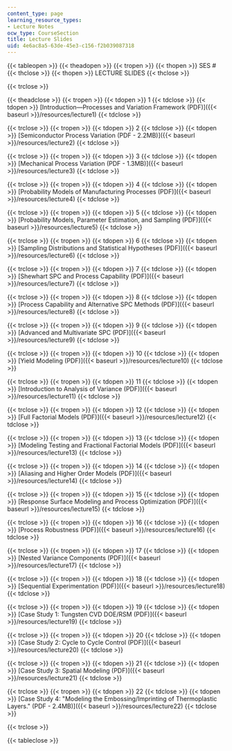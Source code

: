 ```yaml
---
content_type: page
learning_resource_types:
- Lecture Notes
ocw_type: CourseSection
title: Lecture Slides
uid: 4e6ac8a5-63de-45e3-c156-f2b039087318
---
```


{{< tableopen >}}
{{< theadopen >}}
{{< tropen >}}
{{< thopen >}}
SES #
{{< thclose >}}
{{< thopen >}}
LECTURE SLIDES
{{< thclose >}}

{{< trclose >}}

{{< theadclose >}}
{{< tropen >}}
{{< tdopen >}}
1
{{< tdclose >}}
{{< tdopen >}}
[Introduction—Processes and Variation Framework (PDF)]({{< baseurl >}}/resources/lecture1)
{{< tdclose >}}

{{< trclose >}}
{{< tropen >}}
{{< tdopen >}}
2
{{< tdclose >}}
{{< tdopen >}}
[Semiconductor Process Variation (PDF - 2.2MB)]({{< baseurl >}}/resources/lecture2)
{{< tdclose >}}

{{< trclose >}}
{{< tropen >}}
{{< tdopen >}}
3
{{< tdclose >}}
{{< tdopen >}}
[Mechanical Process Variation (PDF - 1.3MB)]({{< baseurl >}}/resources/lecture3)
{{< tdclose >}}

{{< trclose >}}
{{< tropen >}}
{{< tdopen >}}
4
{{< tdclose >}}
{{< tdopen >}}
[Probability Models of Manufacturing Processes (PDF)]({{< baseurl >}}/resources/lecture4)
{{< tdclose >}}

{{< trclose >}}
{{< tropen >}}
{{< tdopen >}}
5
{{< tdclose >}}
{{< tdopen >}}
[Probability Models, Parameter Estimation, and Sampling (PDF)]({{< baseurl >}}/resources/lecture5)
{{< tdclose >}}

{{< trclose >}}
{{< tropen >}}
{{< tdopen >}}
6
{{< tdclose >}}
{{< tdopen >}}
[Sampling Distributions and Statistical Hypotheses (PDF)]({{< baseurl >}}/resources/lecture6)
{{< tdclose >}}

{{< trclose >}}
{{< tropen >}}
{{< tdopen >}}
7
{{< tdclose >}}
{{< tdopen >}}
[Shewhart SPC and Process Capability (PDF)]({{< baseurl >}}/resources/lecture7)
{{< tdclose >}}

{{< trclose >}}
{{< tropen >}}
{{< tdopen >}}
8
{{< tdclose >}}
{{< tdopen >}}
[Process Capability and Alternative SPC Methods (PDF)]({{< baseurl >}}/resources/lecture8)
{{< tdclose >}}

{{< trclose >}}
{{< tropen >}}
{{< tdopen >}}
9
{{< tdclose >}}
{{< tdopen >}}
[Advanced and Multivariate SPC (PDF)]({{< baseurl >}}/resources/lecture9)
{{< tdclose >}}

{{< trclose >}}
{{< tropen >}}
{{< tdopen >}}
10
{{< tdclose >}}
{{< tdopen >}}
[Yield Modeling (PDF)]({{< baseurl >}}/resources/lecture10)
{{< tdclose >}}

{{< trclose >}}
{{< tropen >}}
{{< tdopen >}}
11
{{< tdclose >}}
{{< tdopen >}}
[Introduction to Analysis of Variance (PDF)]({{< baseurl >}}/resources/lecture11)
{{< tdclose >}}

{{< trclose >}}
{{< tropen >}}
{{< tdopen >}}
12
{{< tdclose >}}
{{< tdopen >}}
[Full Factorial Models (PDF)]({{< baseurl >}}/resources/lecture12)
{{< tdclose >}}

{{< trclose >}}
{{< tropen >}}
{{< tdopen >}}
13
{{< tdclose >}}
{{< tdopen >}}
[Modeling Testing and Fractional Factorial Models (PDF)]({{< baseurl >}}/resources/lecture13)
{{< tdclose >}}

{{< trclose >}}
{{< tropen >}}
{{< tdopen >}}
14
{{< tdclose >}}
{{< tdopen >}}
[Aliasing and Higher Order Models (PDF)]({{< baseurl >}}/resources/lecture14)
{{< tdclose >}}

{{< trclose >}}
{{< tropen >}}
{{< tdopen >}}
15
{{< tdclose >}}
{{< tdopen >}}
[Response Surface Modeling and Process Optimization (PDF)]({{< baseurl >}}/resources/lecture15)
{{< tdclose >}}

{{< trclose >}}
{{< tropen >}}
{{< tdopen >}}
16
{{< tdclose >}}
{{< tdopen >}}
[Process Robustness (PDF)]({{< baseurl >}}/resources/lecture16)
{{< tdclose >}}

{{< trclose >}}
{{< tropen >}}
{{< tdopen >}}
17
{{< tdclose >}}
{{< tdopen >}}
[Nested Variance Components (PDF)]({{< baseurl >}}/resources/lecture17)
{{< tdclose >}}

{{< trclose >}}
{{< tropen >}}
{{< tdopen >}}
18
{{< tdclose >}}
{{< tdopen >}}
[Sequential Experimentation (PDF)]({{< baseurl >}}/resources/lecture18)
{{< tdclose >}}

{{< trclose >}}
{{< tropen >}}
{{< tdopen >}}
19
{{< tdclose >}}
{{< tdopen >}}
[Case Study 1: Tungsten CVD DOE/RSM (PDF)]({{< baseurl >}}/resources/lecture19)
{{< tdclose >}}

{{< trclose >}}
{{< tropen >}}
{{< tdopen >}}
20
{{< tdclose >}}
{{< tdopen >}}
[Case Study 2: Cycle to Cycle Control (PDF)]({{< baseurl >}}/resources/lecture20)
{{< tdclose >}}

{{< trclose >}}
{{< tropen >}}
{{< tdopen >}}
21
{{< tdclose >}}
{{< tdopen >}}
[Case Study 3: Spatial Modeling (PDF)]({{< baseurl >}}/resources/lecture21)
{{< tdclose >}}

{{< trclose >}}
{{< tropen >}}
{{< tdopen >}}
22
{{< tdclose >}}
{{< tdopen >}}
[Case Study 4: "Modeling the Embossing/Imprinting of Thermoplastic Layers." (PDF - 2.4MB)]({{< baseurl >}}/resources/lecture22)
{{< tdclose >}}

{{< trclose >}}

{{< tableclose >}}